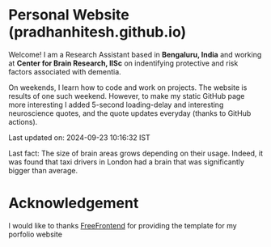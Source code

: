 # Personal Website (pradhanhitesh.github.io)
Welcome! I am a Research Assistant based in <b>Bengaluru, India</b> and working at <b>Center for Brain Research, IISc</b> on indentifying protective and risk factors associated with dementia.

On weekends, I learn how to code and work on projects. The website is results of one such weekend. However, to make my static GitHub page more interesting I added 5-second loading-delay and interesting neuroscience quotes, and the quote updates everyday (thanks to GitHub actions).

Last updated on: 2024-09-23 10:16:32 IST

Last fact: The size of brain areas grows depending on their usage. Indeed, it was found that taxi drivers in London had a brain that was significantly bigger than average.

# Acknowledgement
I would like to thanks <a href="https://freefrontend.com/">FreeFrontend</a> for providing the template for my porfolio website 